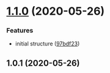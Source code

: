 # [1.1.0](https://github.com/lewisjfoster/bouncing-balls/compare/v1.0.1...v1.1.0) (2020-05-26)


### Features

* initial structure ([97bdf23](https://github.com/lewisjfoster/bouncing-balls/commit/97bdf23bf2714dce69ead7bd11dc8f1d500aca40))



## 1.0.1 (2020-05-26)



